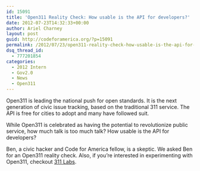 ```yaml
---
id: 15091
title: 'Open311 Reality Check: How usable is the API for developers?'
date: 2012-07-23T14:32:33+00:00
author: Ariel Charney
layout: post
guid: http://codeforamerica.org/?p=15091
permalink: /2012/07/23/open311-reality-check-how-usable-is-the-api-for-developers/
dsq_thread_id:
  - 777201854
categories:
  - 2012 Intern
  - Gov2.0
  - News
  - Open311
---
```

Open311 is leading the national push for open standards. It is the next generation of civic issue tracking, based on the traditional 311 service. The API is free for cities to adopt and many have followed suit.

While Open311 is celebrated as having the potential to revolutionize public service, how much talk is too much talk? How usable is the API for developers?

Ben, a civic hacker and Code for America fellow, is a skeptic. We asked Ben for an Open311 reality check. Also, if you&#8217;re interested in experimenting with Open311, checkout [311 Labs](http://311labs.org).